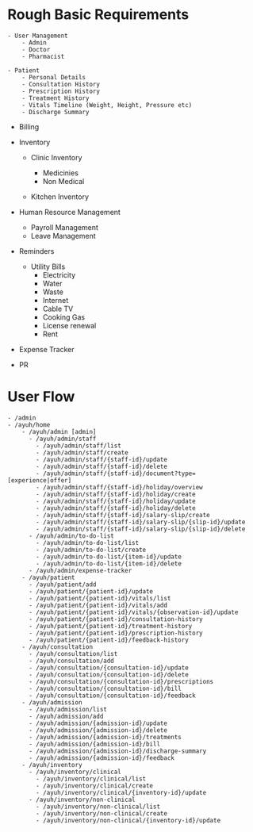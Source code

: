 # Rough Basic Requirements
    - User Management
        - Admin
        - Doctor
        - Pharmacist

    - Patient
        - Personal Details
        - Consultation History
        - Prescription History
        - Treatment History
        - Vitals Timeline (Weight, Height, Pressure etc)
        - Discharge Summary

   - Billing

   - Inventory
     - Clinic Inventory
          - Medicinies
          - Non Medical
   
     - Kitchen Inventory

   - Human Resource Management
     - Payroll Management
     - Leave Management
     
   - Reminders
     - Utility Bills
         - Electricity
         - Water
         - Waste
         - Internet
         - Cable TV
         - Cooking Gas
         - License renewal
         - Rent

   - Expense Tracker

   - PR


# User Flow
    - /admin
    - /ayuh/home
        - /ayuh/admin [admin]
          - /ayuh/admin/staff
            - /ayuh/admin/staff/list
            - /ayuh/admin/staff/create
            - /ayuh/admin/staff/{staff-id}/update
            - /ayuh/admin/staff/{staff-id}/delete
            - /ayuh/admin/staff/{staff-id}/document?type=[experience|offer]
            - /ayuh/admin/staff/{staff-id}/holiday/overview
            - /ayuh/admin/staff/{staff-id}/holiday/create
            - /ayuh/admin/staff/{staff-id}/holiday/update
            - /ayuh/admin/staff/{staff-id}/holiday/delete
            - /ayuh/admin/staff/{staff-id}/salary-slip/create
            - /ayuh/admin/staff/{staff-id}/salary-slip/{slip-id}/update
            - /ayuh/admin/staff/{staff-id}/salary-slip/{slip-id}/delete
          - /ayuh/admin/to-do-list
            - /ayuh/admin/to-do-list/list
            - /ayuh/admin/to-do-list/create
            - /ayuh/admin/to-do-list/{item-id}/update
            - /ayuh/admin/to-do-list/{item-id}/delete
          - /ayuh/admin/expense-tracker
        - /ayuh/patient
          - /ayuh/patient/add
          - /ayuh/patient/{patient-id}/update
          - /ayuh/patient/{patient-id}/vitals/list
          - /ayuh/patient/{patient-id}/vitals/add
          - /ayuh/patient/{patient-id}/vitals/{observation-id}/update
          - /ayuh/patient/{patient-id}/consultation-history
          - /ayuh/patient/{patient-id}/treatment-history
          - /ayuh/patient/{patient-id}/prescription-history
          - /ayuh/patient/{patient-id}/feedback-history
        - /ayuh/consultation
          - /ayuh/consultation/list
          - /ayuh/consultation/add
          - /ayuh/consultation/{consultation-id}/update
          - /ayuh/consultation/{consultation-id}/delete
          - /ayuh/consultation/{consultation-id}/prescriptions
          - /ayuh/consultation/{consultation-id}/bill
          - /ayuh/consultation/{consultation-id}/feedback
        - /ayuh/admission
          - /ayuh/admission/list
          - /ayuh/admission/add
          - /ayuh/admission/{admission-id}/update
          - /ayuh/admission/{admission-id}/delete
          - /ayuh/admission/{admission-id}/treatments
          - /ayuh/admission/{admission-id}/bill
          - /ayuh/admission/{admission-id}/discharge-summary
          - /ayuh/admission/{admission-id}/feedback
        - /ayuh/inventory
          - /ayuh/inventory/clinical
            - /ayuh/inventory/clinical/list
            - /ayuh/inventory/clinical/create
            - /ayuh/inventory/clinical/{inventory-id}/update
          - /ayuh/inventory/non-clinical
            - /ayuh/inventory/non-clinical/list
            - /ayuh/inventory/non-clinical/create
            - /ayuh/inventory/non-clinical/{inventory-id}/update
   